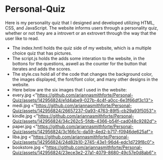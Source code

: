 # Personal-Quiz
Here is my personality quiz that I designed and developed utilizing HTML, CSS, and JavaScript. The website informs users through a personality quiz, whether or not they are a introvert or an extrovert through the way that the user like to read.

- The index.hmtl holds the quiz side of my website, which is a multiple choice quiz that has pictures.
- The script.js holds the adds some interation to the website, in the bottons for the questions, aswell as the counter for the button that iterates and adds the scores.
- The style.css hold all of the code that changes the background color, the images displayed, the font/font color, and many other designs in the website.
- Here below are the six images that I used in the website:
- every.jpg <"https://github.com/ariannasmithforte/Personal-Quiz/assets/142956824/e1d4abe9-027b-4c4f-a0cc-6e3f66df3c13">
- medi.jpg <"https://github.com/ariannasmithforte/Personal-Quiz/assets/142956824/26657237-0a93-4763-89f5-cb29a93f5053">
- kindle.jpg <"https://github.com/ariannasmithforte/Personal-Quiz/assets/142956824/34c262c5-5fdb-4366-b54f-cad048c9282d">
- paper.jpg <"https://github.com/ariannasmithforte/Personal-Quiz/assets/142956824/3c166c1c-da59-4ed2-b717-f0946de625af">
- liba.jpg <"https://github.com/ariannasmithforte/Personal-Quiz/assets/142956824/24d82b10-2745-43e1-96d4-edc1d729f8c0">
- bookstore.jpg <"https://github.com/ariannasmithforte/Personal-Quiz/assets/142956824/23ece3e2-27a1-4079-8680-49c57e0d8ab6">
